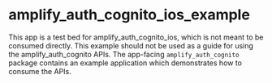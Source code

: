 # amplify_auth_cognito_ios_example

This app is a test bed for amplify_auth_cognito_ios, which is not meant to be consumed directly. This example should not be used as a guide for using the amplify_auth_cognito APIs. The app-facing `amplify_auth_cognito` package contains an example application which demonstrates how to consume the APIs.
